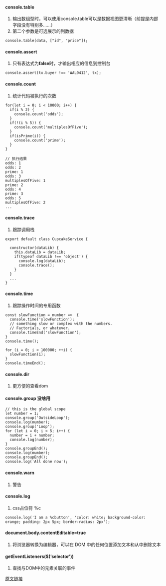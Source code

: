 #### console.table
1. 输出数组型时，可以使用console.table可以是数据视图更清晰（前提是内部字段没有特别多……）
2. 第二个参数是可选展示的列数据
```
console.table(data, ["id", "price"]);
```

#### console.assert
1. 只有表达式为**false**时，才输出相应的信息到控制台
```
console.assert(tx.buyer !== 'WAL0412', tx);
```

#### console.count
1. 统计代码被执行的次数
```
for(let i = 0; i < 10000; i++) {
  if(i % 2) {
    console.count('odds');
  }
  if(!(i % 5)) {
    console.count('multiplesOfFive');
  }
  if(isPrime(i)) {
    console.count('prime');
  }
}

// 执行结果
odds: 1
odds: 2
prime: 1
odds: 3
multiplesOfFive: 1
prime: 2
odds: 4
prime: 3
odds: 5
multiplesOfFive: 2
...
```

#### console.trace
1. 跟踪调用栈
```
export default class CupcakeService {

  constructor(dataLib) {
    this.dataLib = dataLib;
    if(typeof dataLib !== 'object') {
      console.log(dataLib);
      console.trace();
    }
  }
  ...
}
```

#### console.time
1. 跟踪操作时间的专用函数
```
const slowFunction = number =>  {
  console.time('slowFunction');
  // something slow or complex with the numbers.
  // Factorials, or whatever.
  console.timeEnd('slowFunction');
}
console.time();

for (i = 0; i < 100000; ++i) {
  slowFunction(i);
}
console.timeEnd();
```

#### console.dir
1. 更方便的查看dom

#### console.group 没啥用
```
// this is the global scope
let number = 1;
console.group('OutsideLoop');
console.log(number);
console.group('Loop');
for (let i = 0; i < 5; i++) {
  number = i + number;
  console.log(number);
}
console.groupEnd();
console.log(number);
console.groupEnd();
console.log('All done now');
```

#### console.warn
1. 警告

#### console.log
1. css占位符 %c
```
console.log('I am a %cbutton', 'color: white; background-color: orange; padding: 2px 5px; border-radius: 2px');
```

#### document.body.contentEditable=true
1. 将浏览器转换为编辑器，可以在 DOM 中的任何位置添加文本和从中删除文本

#### getEventListeners($(‘selector’))
1. 查找与DOM中的元素关联的事件

[原文链接](https://github.com/qq449245884/xiaozhi/issues/45)